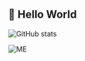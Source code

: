 ## **👋 Hello World**
<!--
🧐  👽  🙈🙉🙊

| Rank |     TO_DO     |
|-----:|---------------|
|     1|    ${{\color{red}\{\textsf{   CODE\ \}}}}\$  |
|     2|    ${{\color{red}\{\textsf{   CODE\ \}}}}\$  |
|     3|    ${{\color{red}\{\textsf{   CODE\ \}}}}\$  |
-->

![GitHub stats](https://github-readme-stats.vercel.app/api?username=naruminato1&theme=dark&show_icons=true)



<!--
<a href="https://github.com/naruminato1/github-readme-stats">
  <img height=200 align="center" src="https://github-readme-stats.vercel.app/api?username=naruminato1" />
</a>
<a href="https://github.com/naruminato1/convoychat">
  <img height=200 align="center" src="https://github-readme-stats.vercel.app/api/top-langs?username=naruminato1&layout=compact&langs_count=8&card_width=320" />
</a>
-->

<picture>
  <source media="(prefers-color-scheme: dark)" srcset="https://user-images.githubusercontent.com/74038190/216655818-2e7b9a31-49bf-4744-85a8-db8a2577c45c.gif">
  <source media="(prefers-color-scheme: light)" srcset="https://user-images.githubusercontent.com/74038190/216655818-2e7b9a31-49bf-4744-85a8-db8a2577c45c.gif">
  <img alt="ME"https://user-images.githubusercontent.com/74038190/216655818-2e7b9a31-49bf-4744-85a8-db8a2577c45c.gif">
</picture>
